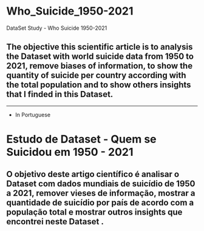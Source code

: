 # Who_Suicide_1950-2021
DataSet Study - Who Suicide 1950-2021

## The objective this scientific article is to analysis the Dataset with world suicide data from 1950 to 2021, remove biases of information, to show the quantity of suicide per country according with the total population and to show others insights that I finded in this Dataset.
---------------------------------------------------------------------
- In Portuguese
# Estudo de Dataset - Quem se Suicidou em 1950 - 2021

## O objetivo deste artigo científico é analisar o Dataset com dados mundiais de suicídio de 1950 a 2021, remover vieses de informação, mostrar a quantidade de suicídio por país de acordo com a população total e mostrar outros insights que encontrei neste Dataset .
